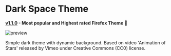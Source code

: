 # Dark Space Theme

**[v1.1.0](https://addons.mozilla.org/en-US/firefox/addon/nicothin-space/?utm_content=repo&utm_medium=referral&utm_source=github.com) - Most popular and Highest rated Firefox Theme 🎉**

![preview](https://addons.cdn.mozilla.net/user-media/version-previews/full/2911/2911625.svg)


Simple dark theme with dynamic background. Based on video 'Animation of Stars' released by Vimeo under Creative Commons (CC0) license. 
